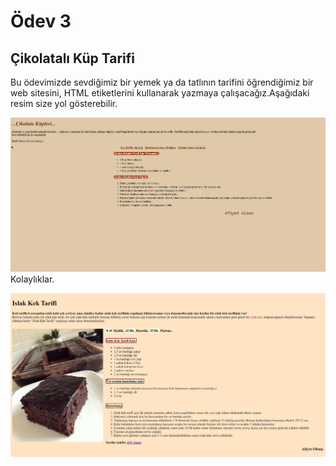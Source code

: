 # Ödev 3

## Çikolatalı Küp Tarifi

Bu ödevimizde sevdiğimiz bir yemek ya da tatlının tarifini öğrendiğimiz bir web sitesini, HTML etiketlerini kullanarak yazmaya çalışacağız.Aşağıdaki resim size yol gösterebilir.

![img](https://github.com/Kodluyoruz/taskforce/blob/main/html/html-odev3/figures/%C3%A7ikolatak%C3%BCpleri.PNG?raw=true)
Kolaylıklar.

![img](https://github.com/Mua12/frontend-web-dev-101/blob/main/HTML/000_HTML_ODEVLER/Odev_3/Images/md_01.png)